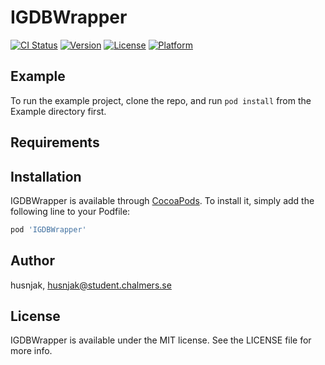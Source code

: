 # IGDBWrapper

[![CI Status](http://img.shields.io/travis/husnjak/IGDBWrapper.svg?style=flat)](https://travis-ci.org/husnjak/IGDBWrapper)
[![Version](https://img.shields.io/cocoapods/v/IGDBWrapper.svg?style=flat)](http://cocoapods.org/pods/IGDBWrapper)
[![License](https://img.shields.io/cocoapods/l/IGDBWrapper.svg?style=flat)](http://cocoapods.org/pods/IGDBWrapper)
[![Platform](https://img.shields.io/cocoapods/p/IGDBWrapper.svg?style=flat)](http://cocoapods.org/pods/IGDBWrapper)

## Example

To run the example project, clone the repo, and run `pod install` from the Example directory first.

## Requirements

## Installation

IGDBWrapper is available through [CocoaPods](http://cocoapods.org). To install
it, simply add the following line to your Podfile:

```ruby
pod 'IGDBWrapper'
```

## Author

husnjak, husnjak@student.chalmers.se

## License

IGDBWrapper is available under the MIT license. See the LICENSE file for more info.
